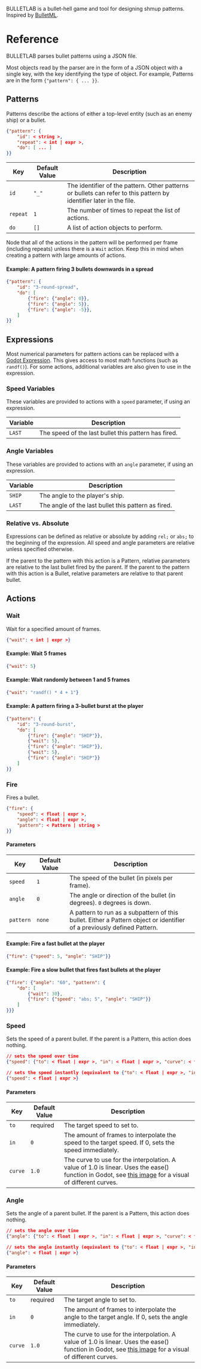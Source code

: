 BULLETLAB is a bullet-hell game and tool for designing shmup patterns. Inspired by [BulletML](http://www.asahi-net.or.jp/~cs8k-cyu/bulletml/index_e.html).

# Reference

BULLETLAB parses bullet patterns using a JSON file.

Most objects read by the parser are in the form of a JSON object with a single key, with the key identifying the type of object.
For example, Patterns are in the form `{"pattern": { ... }}`.

## Patterns

Patterns describe the actions of either a top-level entity (such as an enemy ship) or a bullet.

```json
{"pattern": {
	"id": < string >,
	"repeat": < int | expr >,
	"do": [ ... ]
}}
```

| Key | Default Value | Description |
|---|---|---|
| `id` | `"_"` | The identifier of the pattern. Other patterns or bullets can refer to this pattern by identifier later in the file.
| `repeat` | `1` | The number of times to repeat the list of actions.
| `do` | `[]` | A list of action objects to perform.

Node that all of the actions in the pattern will be performed per frame (including repeats) unless there is a `Wait` action. Keep this in mind when creating a pattern with large amounts of actions.

#### Example: A pattern firing 3 bullets downwards in a spread

```json
{"pattern": {
	"id": "3-round-spread",
	"do": [
		{"fire": {"angle": 0}},
		{"fire": {"angle": 5}},
		{"fire": {"angle": -5}},
	]
}}
```

## Expressions

Most numerical parameters for pattern actions can be replaced with a [Godot Expression](https://docs.godotengine.org/en/stable/tutorials/scripting/evaluating_expressions.html). This gives access to most math functions (such as `randf()`).
For some actions, additional variables are also given to use in the expression.

### Speed Variables

These variables are provided to actions with a  `speed` parameter, if using an expression.

| Variable | Description |
|---|---|
| `LAST` | The speed of the last bullet this pattern has fired.

### Angle Variables

These variables are provided to actions with an `angle` parameter, if using an expression.

| Variable | Description |
|---|---|
| `SHIP` | The angle to the player's ship.
| `LAST` | The angle of the last bullet this pattern as fired.

### Relative vs. Absolute

Expressions can be defined as relative or absolute by adding `rel;` or `abs;` to the beginning of the expression. All speed and angle parameters are relative unless specified otherwise.

If the parent to the pattern with this action is a Pattern, relative parameters are relative to the last bullet fired by the parent.
If the parent to the pattern with this action is a Bullet, relative parameters are relative to that parent bullet.

## Actions

###  Wait

Wait for a specified amount of frames.

```json
{"wait": < int | expr >}
```

#### Example: Wait 5 frames
```json
{"wait": 5}
```

#### Example: Wait randomly between 1 and 5 frames
```json
{"wait": "randf() * 4 + 1"}
```

#### Example: A pattern firing a 3-bullet burst at the player
```json
{"pattern": {
	"id": "3-round-burst",
	"do": [
		{"fire": {"angle": "SHIP"}},
		{"wait": 5},
		{"fire": {"angle": "SHIP"}},
		{"wait": 5},
		{"fire": {"angle": "SHIP"}}
	]
}}
```

### Fire

Fires a bullet.

```json
{"fire": {
	"speed": < float | expr >,
	"angle": < float | expr >,
	"pattern": < Pattern | string >
}}
```

#### Parameters
| Key | Default Value | Description |
|---|---|---|
| `speed` | `1` | The speed of the bullet (in pixels per frame).
| `angle` | `0` | The angle or direction of the bullet (in degrees). `0` degrees is down.
| `pattern` | `none` | A pattern to run as a subpattern of this bullet. Either a Pattern object or identifier of a previously defined Pattern.

#### Example: Fire a fast bullet at the player
```json
{"fire": {"speed": 5, "angle": "SHIP"}}
```
#### Example: Fire a slow bullet that fires fast bullets at the player
```json
{"fire": {"angle": "60", "pattern": {
	"do": [
		{"wait": 30},
		{"fire": {"speed": "abs; 5", "angle": "SHIP"}}
	]
}}}
```
### Speed

Sets the speed of a parent bullet. If the parent is a Pattern, this action does nothing.

```json
// sets the speed over time
{"speed": {"to": < float | expr >, "in": < float | expr >, "curve": < float | expr >}}

// sets the speed instantly (equivalent to {"to": < float | expr >, "in": 0})
{"speed": < float | expr >}
```

#### Parameters
| Key | Default Value | Description |
|---|---|---|
| `to` | required  | The target speed to set to.
| `in` | `0` | The amount of frames to interpolate the speed to the target speed. If 0, sets the speed immediately.
| `curve` | `1.0` | The curve to use for the interpolation. A value of 1.0 is linear. Uses the ease() function in Godot, see [this image](https://raw.githubusercontent.com/godotengine/godot-docs/master/img/ease_cheatsheet.png) for a visual of different curves.

### Angle

Sets the angle of a parent bullet. If the parent is a Pattern, this action does nothing.

```json
// sets the angle over time
{"angle": {"to": < float | expr >, "in": < float | expr >, "curve": < float | expr >}}

// sets the angle instantly (equivalent to {"to": < float | expr >, "in": 0, "curve": 1.0})
{"angle": < float | expr >}
```

#### Parameters
| Key | Default Value | Description |
|---|---|---|
| `to` | required  | The target angle to set to.
| `in` | `0` | The amount of frames to interpolate the angle to the target angle. If 0, sets the angle immediately.
| `curve` | `1.0` | The curve to use for the interpolation. A value of 1.0 is linear. Uses the ease() function in Godot, see [this image](https://raw.githubusercontent.com/godotengine/godot-docs/master/img/ease_cheatsheet.png) for a visual of different curves.

